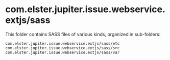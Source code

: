 # com.elster.jupiter.issue.webservice.extjs/sass

This folder contains SASS files of various kinds, organized in sub-folders:

    com.elster.jupiter.issue.webservice.extjs/sass/etc
    com.elster.jupiter.issue.webservice.extjs/sass/src
    com.elster.jupiter.issue.webservice.extjs/sass/var
